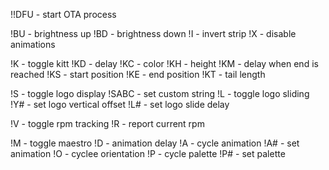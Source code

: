 !!DFU - start OTA process


!BU - brightness up
!BD - brightness down
!I - invert strip
!X - disable animations


!K - toggle kitt
!KD - delay
!KC - color
!KH - height
!KM - delay when end is reached
!KS - start position
!KE - end position
!KT - tail length
  

!S - toggle logo display
!SABC - set custom string
!L - toggle logo sliding
!Y# - set logo vertical offset
!L# - set logo slide delay


!V - toggle rpm tracking
!R - report current rpm


!M - toggle maestro
!D - animation delay
!A - cycle animation
!A# - set animation
!O - cyclee orientation
!P - cycle palette
!P# - set palette